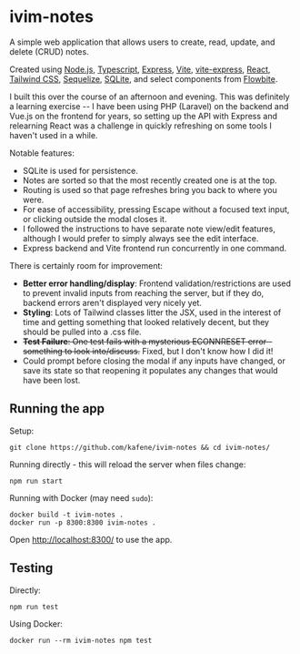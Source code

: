 # ivim-notes

A simple web application that allows users to create, read, update, and delete (CRUD) notes.

Created using [Node.js](https://nodejs.org/en), [Typescript](https://www.typescriptlang.org/), [Express](https://expressjs.com/), [Vite](https://vite.dev/), [vite-express](https://github.com/szymmis/vite-express), [React](https://react.dev/), [Tailwind CSS](https://tailwindcss.com/), [Sequelize](https://sequelize.org/), [SQLite](https://www.sqlite.org/), and select components from [Flowbite](https://flowbite.com/).

I built this over the course of an afternoon and evening. This was definitely a learning exercise -- I have been using PHP (Laravel) on the backend and Vue.js on the frontend for years, so setting up the API with Express and relearning React was a challenge in quickly refreshing on some tools I haven't used in a while.

Notable features:

- SQLite is used for persistence.
- Notes are sorted so that the most recently created one is at the top.
- Routing is used so that page refreshes bring you back to where you were.
- For ease of accessibility, pressing Escape without a focused text input, or clicking outside the modal closes it.
- I followed the instructions to have separate note view/edit features, although I would prefer to simply always see the edit interface.
- Express backend and Vite frontend run concurrently in one command.

There is certainly room for improvement:

- **Better error handling/display**: Frontend validation/restrictions are used to prevent invalid inputs from reaching the server, but if they do, backend errors aren't displayed very nicely yet.
- **Styling**: Lots of Tailwind classes litter the JSX, used in the interest of time and getting something that looked relatively decent, but they should be pulled into a .css file.
- ~~**Test Failure**: One test fails with a mysterious ECONNRESET error - something to look into/discuss.~~ Fixed, but I don't know how I did it!
- Could prompt before closing the modal if any inputs have changed, or save its state so that reopening it populates any changes that would have been lost.

## Running the app

Setup:
```
git clone https://github.com/kafene/ivim-notes && cd ivim-notes/
```

Running directly - this will reload the server when files change:
```
npm run start
```

Running with Docker (may need `sudo`):
```
docker build -t ivim-notes .
docker run -p 8300:8300 ivim-notes .
```

Open <http://localhost:8300/> to use the app.

## Testing

Directly:
```
npm run test
```

Using Docker:
```
docker run --rm ivim-notes npm test
```

